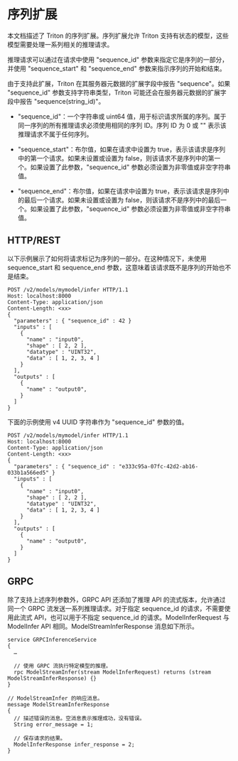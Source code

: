 <!--
# Copyright (c) 2020-2023, NVIDIA CORPORATION & AFFILIATES. All rights reserved.
#
# Redistribution and use in source and binary forms, with or without
# modification, are permitted provided that the following conditions
# are met:
#  * Redistributions of source code must retain the above copyright
#    notice, this list of conditions and the following disclaimer.
#  * Redistributions in binary form must reproduce the above copyright
#    notice, this list of conditions and the following disclaimer in the
#    documentation and/or other materials provided with the distribution.
#  * Neither the name of NVIDIA CORPORATION nor the names of its
#    contributors may be used to endorse or promote products derived
#    from this software without specific prior written permission.
#
# THIS SOFTWARE IS PROVIDED BY THE COPYRIGHT HOLDERS ``AS IS'' AND ANY
# EXPRESS OR IMPLIED WARRANTIES, INCLUDING, BUT NOT LIMITED TO, THE
# IMPLIED WARRANTIES OF MERCHANTABILITY AND FITNESS FOR A PARTICULAR
# PURPOSE ARE DISCLAIMED.  IN NO EVENT SHALL THE COPYRIGHT OWNER OR
# CONTRIBUTORS BE LIABLE FOR ANY DIRECT, INDIRECT, INCIDENTAL, SPECIAL,
# EXEMPLARY, OR CONSEQUENTIAL DAMAGES (INCLUDING, BUT NOT LIMITED TO,
# PROCUREMENT OF SUBSTITUTE GOODS OR SERVICES; LOSS OF USE, DATA, OR
# PROFITS; OR BUSINESS INTERRUPTION) HOWEVER CAUSED AND ON ANY THEORY
# OF LIABILITY, WHETHER IN CONTRACT, STRICT LIABILITY, OR TORT
# (INCLUDING NEGLIGENCE OR OTHERWISE) ARISING IN ANY WAY OUT OF THE USE
# OF THIS SOFTWARE, EVEN IF ADVISED OF THE POSSIBILITY OF SUCH DAMAGE.
-->

# 序列扩展

本文档描述了 Triton 的序列扩展。序列扩展允许 Triton 支持有状态的模型，这些模型需要处理一系列相关的推理请求。

推理请求可以通过在请求中使用 "sequence_id" 参数来指定它是序列的一部分，并使用 "sequence_start" 和 "sequence_end" 参数来指示序列的开始和结束。

由于支持此扩展，Triton 在其服务器元数据的扩展字段中报告 "sequence"。如果 "sequence_id" 参数支持字符串类型，Triton 可能还会在服务器元数据的扩展字段中报告 "sequence(string_id)"。

- "sequence_id"：一个字符串或 uint64 值，用于标识请求所属的序列。属于同一序列的所有推理请求必须使用相同的序列 ID。序列 ID 为 0 或 "" 表示该推理请求不属于任何序列。

- "sequence_start"：布尔值，如果在请求中设置为 true，表示该请求是序列中的第一个请求。如果未设置或设置为 false，则该请求不是序列中的第一个。如果设置了此参数，"sequence_id" 参数必须设置为非零值或非空字符串值。

- "sequence_end"：布尔值，如果在请求中设置为 true，表示该请求是序列中的最后一个请求。如果未设置或设置为 false，则该请求不是序列中的最后一个。如果设置了此参数，"sequence_id" 参数必须设置为非零值或非空字符串值。

## HTTP/REST

以下示例展示了如何将请求标记为序列的一部分。在这种情况下，未使用 sequence_start 和 sequence_end 参数，这意味着该请求既不是序列的开始也不是结束。

```
POST /v2/models/mymodel/infer HTTP/1.1
Host: localhost:8000
Content-Type: application/json
Content-Length: <xx>
{
  "parameters" : { "sequence_id" : 42 }
  "inputs" : [
    {
      "name" : "input0",
      "shape" : [ 2, 2 ],
      "datatype" : "UINT32",
      "data" : [ 1, 2, 3, 4 ]
    }
  ],
  "outputs" : [
    {
      "name" : "output0",
    }
  ]
}
```

下面的示例使用 v4 UUID 字符串作为 "sequence_id" 参数的值。

```
POST /v2/models/mymodel/infer HTTP/1.1
Host: localhost:8000
Content-Type: application/json
Content-Length: <xx>
{
  "parameters" : { "sequence_id" : "e333c95a-07fc-42d2-ab16-033b1a566ed5" }
  "inputs" : [
    {
      "name" : "input0",
      "shape" : [ 2, 2 ],
      "datatype" : "UINT32",
      "data" : [ 1, 2, 3, 4 ]
    }
  ],
  "outputs" : [
    {
      "name" : "output0",
    }
  ]
}
```

## GRPC

除了支持上述序列参数外，GRPC API 还添加了推理 API 的流式版本，允许通过同一个 GRPC 流发送一系列推理请求。对于指定 sequence_id 的请求，不需要使用此流式 API，也可以用于不指定 sequence_id 的请求。ModelInferRequest 与 ModelInfer API 相同。ModelStreamInferResponse 消息如下所示。

```
service GRPCInferenceService
{
  …

  // 使用 GRPC 流执行特定模型的推理。
  rpc ModelStreamInfer(stream ModelInferRequest) returns (stream ModelStreamInferResponse) {}
}

// ModelStreamInfer 的响应消息。
message ModelStreamInferResponse
{
  // 描述错误的消息。空消息表示推理成功，没有错误。
  String error_message = 1;

  // 保存请求的结果。
  ModelInferResponse infer_response = 2;
}
```